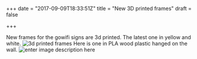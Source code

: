 +++
date = "2017-09-09T18:33:51Z"
title = "New 3D printed frames"
draft = false

+++
New frames for the gowifi signs are 3d printed.  The latest one in yellow and white. 
![3d printed frames][1]
Here is one in PLA wood plastic hanged on the wall. 
![enter image description here][2]


  [1]: https://res.cloudinary.com/dtnahfj7l/v1504981873/yv9rs1pasfapqng4y4d8
  [2]: https://res.cloudinary.com/dtnahfj7l/v1504983116/kvjf7vywfjbxdws8tgvl
